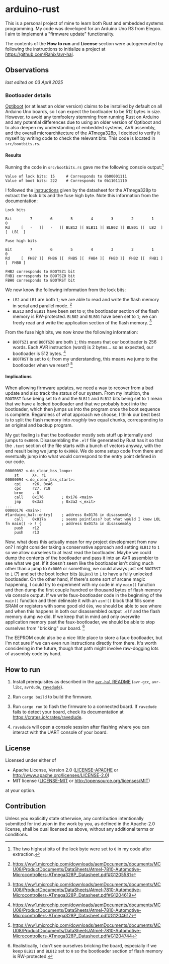 arduino-rust
============

This is a personal project of mine to learn both Rust and embedded systems programming. My code was developed for
an Arduino Uno R3 from Elegoo. I aim to implement a "firmware update" functionality.

The contents of the **How to run** and **License** section were autogenerated by following the instructions to
initialize a project at <https://github.com/Rahix/avr-hal>.

## Observations

*last edited on 03 April 2025*

### Bootloader details

[Optiboot](https://github.com/Optiboot/optiboot) (or at least an older version) claims to be installed by default
on all Arduino Uno boards, so I can expect the bootloader to be 512 bytes in size. However, to avoid any tomfoolery
stemming from running Rust on Arduino and any potential differences due to using an older version of Optiboot and
to also deepen my understanding of embedded systems, AVR assembly, and the overall microarchitecture of the
ATmega328p, I decided to verify it myself by writing code to check the relevant bits. This code is located in
`src/bootbits.rs`.

#### Results
Running the code in `src/bootbits.rs` gave me the following console output:[^1]
```
Value of lock bits: 15     # Corresponds to 0b00001111
Value of boot bits: 222    # Corresponds to 0b11011110
```

I followed the [instructions](https://ww1.microchip.com/downloads/aemDocuments/documents/MCU08/ProductDocuments/DataSheets/Atmel-7810-Automotive-Microcontrollers-ATmega328P_Datasheet.pdf#G1204962)
given by the datasheet for the ATmega328p to extract the lock bits and the fuse high byte. Note this information from the documentation:

```
Lock bits

Bit        7        6        5        4        3        2        1        0
Rd     [   -   ][   -   ][ BLB12 ][ BLB11 ][ BLB02 ][ BLB01 ][  LB2  ][  LB1  ]
```
```
Fuse high bits

Bit        7        6        5        4        3        2        1        0
Rd     [  FHB7 ][  FHB6 ][  FHB5 ][  FHB4 ][  FHB3 ][  FHB2 ][  FHB1 ][  FHB0 ]

FHB2 corresponds to BOOTSZ1 bit
FHB1 corresponds to BOOTSZ0 bit
FBH0 corresponds to BOOTRST bit
```

We now know the following information from the lock bits:
- `LB2` and `LB1` are both `1`; we are able to read and write the flash memory in serial and parallel mode. [^2]
- `BLB12` and `BLB11` have been set to `0`; the bootloader section of the flash memory is RW-protected. `BLB02` and `BLB01` have been set to `1`; we can freely read and write the application section of the flash memory. [^3]

From the fuse high bits, we now know the following information:
- `BOOTSZ1` and `BOOTSZ0` are both `1`; this means that our bootloader is 256 words. Each AVR instruction (word) is 2 bytes... so as expected, our bootloader is 512 bytes. [^4]
- `BOOTRST` is set to `0`; from my understanding, this means we jump to the bootloader when we reset? [^5]

#### Implications

When allowing firmware updates, we need a way to recover from a bad update and also track the status of our system. From my intuition, the `BOOTRST` fuse being set to `0` and the `BLB11` and `BLB12` bits being set to `1` mean
that we have a locked bootloader and that we probably boot into the bootloader, which then jumps us into the program once the boot sequence is complete. Regardless of what approach we choose, I think our best best is to
split the flash memory into *roughly* two equal chunks, corresponding to an original and backup program.

My gut feeling is that the bootloader mostly sets stuff up internally and jumps to `0x0000`. Disassembling the `.elf` file generated by Rust has it so that the `.text` section of the file starts with a bunch of vectors anyway,
with the end result being we jump to `0x0068`. We do some setup code from there and eventually jump into what would correspond to the entry point defined in our code.
```assembly
00000092 <.do_clear_bss_loop>:
    st      X+, r1
00000094 <.do_clear_bss_start>:
    cpi     r26, 0xA6
    cpc     r27, r18
    brne    .-8
    call    0x176        ; 0x176 <main>
    jmp     0x3a2        ; 0x3a2 <_exit>
...
00000176 <main>:
#[arduino_hal::entry]    ; address 0x0176 in disassembly
    call    0x017a       ; seems pointless? but what would I know LOL
fn main() -> ! {         ; address 0x017a in disassembly
    push    r12
    push    r13
```
Now, what does this actually mean for my project development from now on? I might consider taking a conservative approach and setting `BLB12` to `1` so we allow ourselves to at least read the bootloader. Maybe we could
dump the contents of the bootloader and pass it into an AVR assembler to see what we get. If it doesn't seem like the bootloader isn't doing much other than a jump to `0x0000` or something, we could always just set
`BOOTRST` to `1` (?) and set the boot locker bits (`BLBxx`) to `1` to have a fully unlocked bootloader. On the other hand, if there's some sort of arcane magic happening, I could try to experiment with my code in my `main()`
function and then dump the first couple hundred or thousand bytes of flash memory via console output. If we write faux-bootloader code in the beginning of the `main()` function and then delineate it with an `asm!()` block
that fills some SRAM or registers with some good old `69`s, we should be able to see where and when this happens in both our disassembled output `.elf` and the flash memory dump we did. If we keep that in mind and only
overwrite application memory past the faux-bootloader, we should be able to stop ourselves from "bricking" our board. [^6]

The EEPROM could also be a nice little place to store a faux-bootloader, but I'm not sure if we can even run instructions directly from there. It's worth considering in the future, though that path might involve raw-dogging
lots of assembly code by hand.

## How to run

1. Install prerequisites as described in the [`avr-hal` README] (`avr-gcc`, `avr-libc`, `avrdude`, [`ravedude`]).

2. Run `cargo build` to build the firmware.

3. Run `cargo run` to flash the firmware to a connected board.  If `ravedude`
   fails to detect your board, check its documentation at
   <https://crates.io/crates/ravedude>.

4. `ravedude` will open a console session after flashing where you can interact
   with the UART console of your board.

[`avr-hal` README]: https://github.com/Rahix/avr-hal#readme
[`ravedude`]: https://crates.io/crates/ravedude

## License
Licensed under either of

 - Apache License, Version 2.0
   ([LICENSE-APACHE](LICENSE-APACHE) or <http://www.apache.org/licenses/LICENSE-2.0>)
 - MIT license
   ([LICENSE-MIT](LICENSE-MIT) or <http://opensource.org/licenses/MIT>)

at your option.

## Contribution
Unless you explicitly state otherwise, any contribution intentionally submitted
for inclusion in the work by you, as defined in the Apache-2.0 license, shall
be dual licensed as above, without any additional terms or conditions.



[^1]:The two highest bits of the lock byte were set to `0` in my code after extraction.
[^2]:https://ww1.microchip.com/downloads/aemDocuments/documents/MCU08/ProductDocuments/DataSheets/Atmel-7810-Automotive-Microcontrollers-ATmega328P_Datasheet.pdf#G1205581
[^3]:https://ww1.microchip.com/downloads/aemDocuments/documents/MCU08/ProductDocuments/DataSheets/Atmel-7810-Automotive-Microcontrollers-ATmega328P_Datasheet.pdf#G1204619
[^4]:https://ww1.microchip.com/downloads/aemDocuments/documents/MCU08/ProductDocuments/DataSheets/Atmel-7810-Automotive-Microcontrollers-ATmega328P_Datasheet.pdf#G1204617
[^5]:https://ww1.microchip.com/downloads/aemDocuments/documents/MCU08/ProductDocuments/DataSheets/Atmel-7810-Automotive-Microcontrollers-ATmega328P_Datasheet.pdf#G1204744
[^6]:Realistically, I don't see ourselves bricking the board, especially if we keep `BLB11` and `BLB12` set to `0` so the bootloader section of flash memory is RW-protected.
